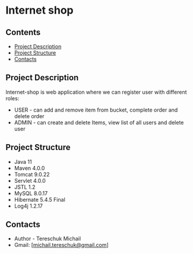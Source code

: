 # Internet shop

## Contents
- [Project Description](#description)
- [Project Structure](#structure)
- [Contacts](#contacts)

## <a name="description"></a>Project Description
Internet-shop is web application where we can register user with different roles:
- USER - can add and remove item from bucket, complete order and delete order
- ADMIN - can create and delete Items, view list of all users and delete user

## <a name="structure"></a>Project Structure

* Java 11
* Maven 4.0.0
* Tomcat 9.0.22 
* Servlet 4.0.0
* JSTL 1.2
* MySQL 8.0.17
* Hibernate 5.4.5 Final
* Log4j 1.2.17

## <a name="contacts"></a>Contacts
* Author - Tereschuk Michail
* Gmail: [michail.tereschuk@gmail.com]


